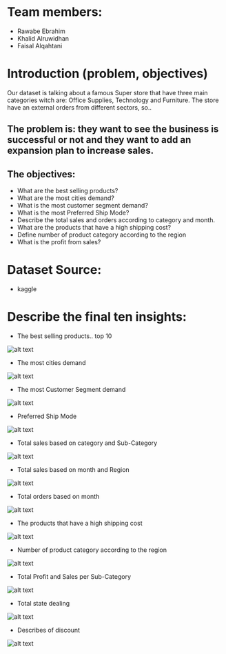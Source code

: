 # Team members:
- Rawabe Ebrahim
- Khalid Alruwidhan
- Faisal Alqahtani

# Introduction (problem, objectives)
Our dataset is talking about a famous Super store that have three main categories witch are: Office Supplies, Technology and Furniture. The store have an external orders from different sectors, so..

## The problem is: they want to see the business is successful or not and they want to add an expansion plan to increase sales.

## The objectives:
- What are the best selling products?
- What are the most cities demand?
- What is the most customer segment demand?
- What is the most Preferred Ship Mode?
- Describe the total sales and orders according to category and month.
- What are the products that have a high shipping cost?
- Define number of product category according to the region
- What is the profit from sales?


# Dataset Source:
- kaggle


# Describe the final ten insights:
- The best selling products.. top 10

![alt text](img/top10.png)

- The most cities demand 

![alt text](img/map.png)

- The most Customer Segment demand

![alt text](img/segment.png)

- Preferred Ship Mode

![alt text](img/shipmethod.png)

- Total sales based on category and Sub-Category

![alt text](img/scategory.png)

- Total sales based on month and Region

![alt text](img/pregion.png)

- Total orders based on month

![alt text](img/orders.png)

- The products that have a high shipping cost

![alt text](img/prodcost.png)

- Number of product category according to the region

![alt text](img/region.png)

- Total Profit and Sales per Sub-Category

![alt text](img/psales.png)

- Total state dealing

![alt text](img/stateDeal.png)

- Describes of discount

![alt text](img/discount.png)
